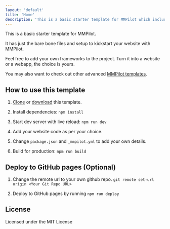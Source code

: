 ```yaml
---
layout: 'default'
title: 'Home'
description: 'This is a basic starter template for MMPilot which includes Bootstrap Framework.'
---
```


This is a basic starter template for MMPilot.

It has just the bare bone files and setup to kickstart your website with MMPilot.

Feel free to add your own frameworks to the project. Turn it into a website or a webapp, the choice is yours.

You may also want to check out other advanced [MMPilot templates](https://mmpilot.kunruchcreations.com/templates/).

## How to use this template

1. [Clone](https://github.com/kunruch/mmpilot-bootstrap-template) or [download](https://github.com/kunruch/mmpilot-bootstrap-template/archive/master.zip) this template.

2. Install dependencies: ``npm install``

3. Start dev server with live reload: ``npm run dev``

4. Add your website code as per your choice.

5. Change ``package.json`` and ``_mmpilot.yml`` to add your own details.

5. Build for production: ``npm run build``

## Deploy to GitHub pages (Optional)

1. Change the remote url to your own github repo. ``git remote set-url origin <Your Git Repo URL>``

2. Deploy to GitHub pages by running ``npm run deploy``

## License

Licensed under the MIT License
